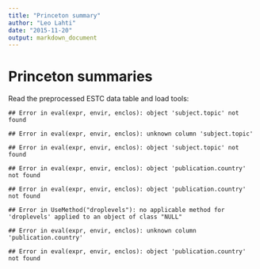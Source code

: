 ```yaml
---
title: "Princeton summary"
author: "Leo Lahti"
date: "2015-11-20"
output: markdown_document
---
```


# Princeton summaries

Read the preprocessed ESTC data table and load tools:





```
## Error in eval(expr, envir, enclos): object 'subject.topic' not found
```

```
## Error in eval(expr, envir, enclos): unknown column 'subject.topic'
```

```
## Error in eval(expr, envir, enclos): object 'subject.topic' not found
```



```
## Error in eval(expr, envir, enclos): object 'publication.country' not found
```

```
## Error in eval(expr, envir, enclos): object 'publication.country' not found
```

```
## Error in UseMethod("droplevels"): no applicable method for 'droplevels' applied to an object of class "NULL"
```

```
## Error in eval(expr, envir, enclos): unknown column 'publication.country'
```

```
## Error in eval(expr, envir, enclos): object 'publication.country' not found
```


